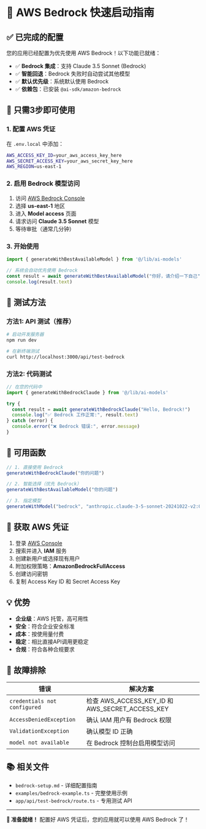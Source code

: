 # 🚀 AWS Bedrock 快速启动指南

## ✅ 已完成的配置

您的应用已经配置为优先使用 AWS Bedrock！以下功能已就绪：

- ✅ **Bedrock 集成**：支持 Claude 3.5 Sonnet (Bedrock)
- ✅ **智能回退**：Bedrock 失败时自动尝试其他模型
- ✅ **默认优先级**：系统默认使用 Bedrock
- ✅ **依赖包**：已安装 `@ai-sdk/amazon-bedrock`

## 🔧 只需3步即可使用

### 1. 配置 AWS 凭证

在 `.env.local` 中添加：

```bash
AWS_ACCESS_KEY_ID=your_aws_access_key_here
AWS_SECRET_ACCESS_KEY=your_aws_secret_key_here
AWS_REGION=us-east-1
```

### 2. 启用 Bedrock 模型访问

1. 访问 [AWS Bedrock Console](https://console.aws.amazon.com/bedrock/)
2. 选择 **us-east-1** 地区
3. 进入 **Model access** 页面
4. 请求访问 **Claude 3.5 Sonnet** 模型
5. 等待审批（通常几分钟）

### 3. 开始使用

```typescript
import { generateWithBestAvailableModel } from '@/lib/ai-models'

// 系统会自动优先使用 Bedrock
const result = await generateWithBestAvailableModel("你好，请介绍一下自己")
console.log(result.text)
```

## 🧪 测试方法

### 方法1: API 测试（推荐）
```bash
# 启动开发服务器
npm run dev

# 在新终端测试
curl http://localhost:3000/api/test-bedrock
```

### 方法2: 代码测试
```typescript
// 在您的代码中
import { generateWithBedrockClaude } from '@/lib/ai-models'

try {
  const result = await generateWithBedrockClaude("Hello, Bedrock!")
  console.log("✅ Bedrock 工作正常:", result.text)
} catch (error) {
  console.error("❌ Bedrock 错误:", error.message)
}
```

## 🎯 可用函数

```typescript
// 1. 直接使用 Bedrock
generateWithBedrockClaude("你的问题")

// 2. 智能选择（优先 Bedrock）
generateWithBestAvailableModel("你的问题")

// 3. 指定模型
generateWithModel("bedrock", "anthropic.claude-3-5-sonnet-20241022-v2:0", "你的问题")
```

## 🔑 获取 AWS 凭证

1. 登录 [AWS Console](https://console.aws.amazon.com/)
2. 搜索并进入 **IAM** 服务
3. 创建新用户或选择现有用户
4. 附加权限策略：**AmazonBedrockFullAccess**
5. 创建访问密钥
6. 复制 Access Key ID 和 Secret Access Key

## 💡 优势

- **企业级**：AWS 托管，高可用性
- **安全**：符合企业安全标准
- **成本**：按使用量付费
- **稳定**：相比直接API调用更稳定
- **合规**：符合各种合规要求

## 🔧 故障排除

| 错误 | 解决方案 |
|------|----------|
| `credentials not configured` | 检查 AWS_ACCESS_KEY_ID 和 AWS_SECRET_ACCESS_KEY |
| `AccessDeniedException` | 确认 IAM 用户有 Bedrock 权限 |
| `ValidationException` | 确认模型 ID 正确 |
| `model not available` | 在 Bedrock 控制台启用模型访问 |

## 📚 相关文件

- `bedrock-setup.md` - 详细配置指南
- `examples/bedrock-example.ts` - 完整使用示例
- `app/api/test-bedrock/route.ts` - 专用测试 API

---

**🎉 准备就绪！** 配置好 AWS 凭证后，您的应用就可以使用 AWS Bedrock 了！
